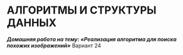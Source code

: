 # АЛГОРИТМЫ И СТРУКТУРЫ ДАННЫХ
***Домашняя работа на тему: «Реализация алгоритма для поиска похожих изображений»***
Вариант 24
